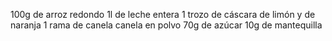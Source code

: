 100g de arroz redondo
1l de leche entera
1 trozo de cáscara de limón y de naranja
1 rama de canela
canela en polvo
70g de azúcar
10g de mantequilla
